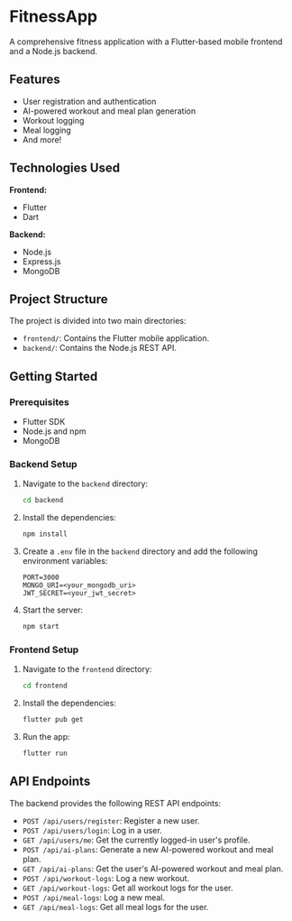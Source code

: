 # FitnessApp

A comprehensive fitness application with a Flutter-based mobile frontend and a Node.js backend.

## Features

*   User registration and authentication
*   AI-powered workout and meal plan generation
*   Workout logging
*   Meal logging
*   And more!

## Technologies Used

**Frontend:**

*   Flutter
*   Dart

**Backend:**

*   Node.js
*   Express.js
*   MongoDB

## Project Structure

The project is divided into two main directories:

*   `frontend/`: Contains the Flutter mobile application.
*   `backend/`: Contains the Node.js REST API.

## Getting Started

### Prerequisites

*   Flutter SDK
*   Node.js and npm
*   MongoDB

### Backend Setup

1.  Navigate to the `backend` directory:
    ```bash
    cd backend
    ```
2.  Install the dependencies:
    ```bash
    npm install
    ```
3.  Create a `.env` file in the `backend` directory and add the following environment variables:
    ```
    PORT=3000
    MONGO_URI=<your_mongodb_uri>
    JWT_SECRET=<your_jwt_secret>
    ```
4.  Start the server:
    ```bash
    npm start
    ```

### Frontend Setup

1.  Navigate to the `frontend` directory:
    ```bash
    cd frontend
    ```
2.  Install the dependencies:
    ```bash
    flutter pub get
    ```
3.  Run the app:
    ```bash
    flutter run
    ```

## API Endpoints

The backend provides the following REST API endpoints:

*   `POST /api/users/register`: Register a new user.
*   `POST /api/users/login`: Log in a user.
*   `GET /api/users/me`: Get the currently logged-in user's profile.
*   `POST /api/ai-plans`: Generate a new AI-powered workout and meal plan.
*   `GET /api/ai-plans`: Get the user's AI-powered workout and meal plan.
*   `POST /api/workout-logs`: Log a new workout.
*   `GET /api/workout-logs`: Get all workout logs for the user.
*   `POST /api/meal-logs`: Log a new meal.
*   `GET /api/meal-logs`: Get all meal logs for the user.
